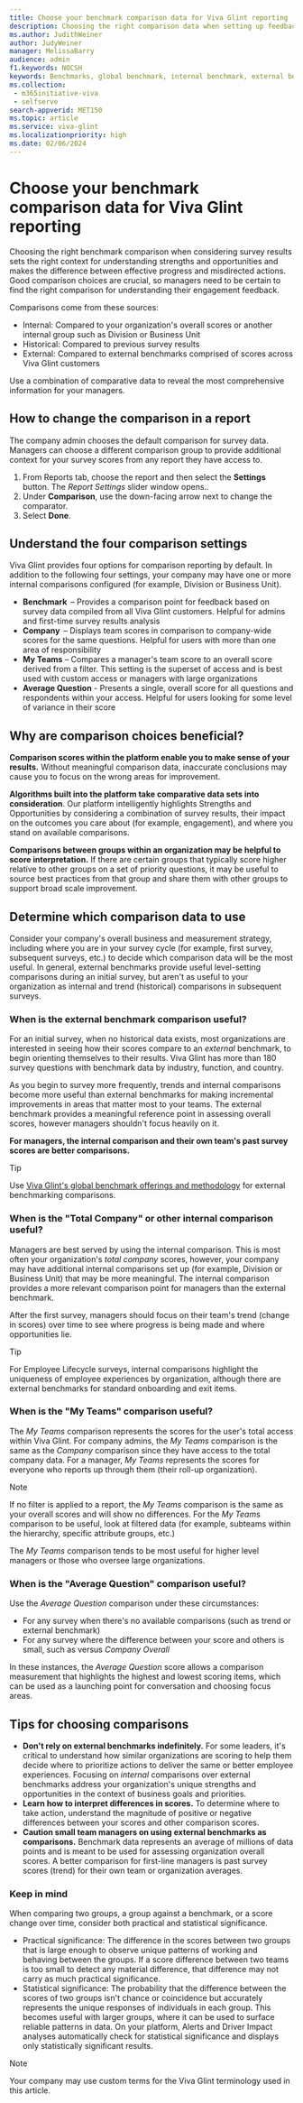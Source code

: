 ```yaml
---
title: Choose your benchmark comparison data for Viva Glint reporting
description: Choosing the right comparison data when setting up feedback reporting sets the right context for understanding strengths and opportunities.
ms.author: JudithWeiner
author: JudyWeiner
manager: MelissaBarry
audience: admin
f1.keywords: NOCSH
keywords: Benchmarks, global benchmark, internal benchmark, external benchmark, survey comparators, My Teams, Average Question
ms.collection: 
 - m365initiative-viva
 - selfserve
search-appverid: MET150
ms.topic: article
ms.service: viva-glint
ms.localizationpriority: high
ms.date: 02/06/2024
---
```


# Choose your benchmark comparison data for Viva Glint reporting

Choosing the right benchmark comparison when considering survey results sets the right context for understanding strengths and opportunities and makes the difference between effective progress and misdirected actions. Good comparison choices are crucial, so managers need to be certain to find the right comparison for understanding their engagement feedback.

Comparisons come from these sources:

- Internal: Compared to your organization's overall scores or another internal group such as Division or Business Unit
- Historical: Compared to previous survey results
- External: Compared to external benchmarks comprised of scores across Viva Glint customers

Use a combination of comparative data to reveal the most comprehensive information for your managers.

## How to change the comparison in a report

The company admin chooses the default comparison for survey data. Managers can choose a different comparison group to provide additional context for your survey scores from any report they have access to.

1. From Reports tab, choose the report and then select the **Settings** button. The *Report Settings* slider window opens..
2. Under **Comparison**, use the down-facing arrow next to change the  comparator.
3. Select **Done**.

## Understand the four comparison settings

Viva Glint provides four options for comparison reporting by default. In addition to the following four settings, your company may have one or more internal comparisons configured (for example, Division or Business Unit).

- **Benchmark**  – Provides a comparison point for feedback based on survey data compiled from all Viva Glint customers. Helpful for admins and first-time survey results analysis
- **Company**  – Displays team scores in comparison to company-wide scores for the same questions. Helpful for users with more than one area of responsibility
- **My Teams** – Compares a manager's team score to an overall score derived from a filter. This setting is the superset of access and is best used with custom access or managers with large organizations
- **Average Question** - Presents a single, overall score for all questions and respondents within your access. Helpful for users looking for some level of variance in their score

## Why are comparison choices beneficial?

**Comparison scores within the platform enable you to make sense of your results.** Without meaningful comparison data, inaccurate conclusions may cause you to focus on the wrong areas for improvement.

**Algorithms built into the platform take comparative data sets into consideration**. Our platform intelligently highlights Strengths and Opportunities by considering a combination of survey results, their impact on the outcomes you care about (for example, engagement), and where you stand on available comparisons.

**Comparisons between groups within an organization may be helpful to score interpretation.** If there are certain groups that typically score higher relative to other groups on a set of priority questions, it may be useful to source best practices from that group and share them with other groups to support broad scale improvement.

## Determine which comparison data to use

Consider your company's overall business and measurement strategy, including where you are in your survey cycle (for example, first survey, subsequent surveys, etc.) to decide which comparison data will be the most useful. In general, external benchmarks provide useful level-setting comparisons during an initial survey, but aren't as useful to your organization as internal and trend (historical) comparisons in subsequent surveys.

### When is the external benchmark comparison useful?

For an initial survey, when no historical data exists, most organizations are interested in seeing how their scores compare to an *external* benchmark, to begin orienting themselves to their results. Viva Glint has more than 180 survey questions with benchmark data by industry, function, and country.

As you begin to survey more frequently, trends and internal comparisons become more useful than external benchmarks for making incremental improvements in areas that matter most to your teams. The external benchmark provides a meaningful reference point in assessing overall scores, however managers shouldn't focus heavily on it. 

**For managers, the internal comparison and their own team's past survey scores are better comparisons.**

> [!TIP]
> Use [Viva Glint's global benchmark offerings and methodology](benchmarks.md) for external benchmarking comparisons.

### When is the "Total Company" or other internal comparison useful?

Managers are best served by using the internal comparison. This is most often your organization's *total company* scores, however, your company may have additional internal comparisons set up (for example, Division or Business Unit) that may be more meaningful. The internal comparison provides a more relevant comparison point for managers than the external benchmark.

After the first survey, managers should focus on their team's trend (change in scores) over time to see where progress is being made and where opportunities lie.

> [!TIP]
> For Employee Lifecycle surveys, internal comparisons highlight the uniqueness of employee experiences by organization, although there are external benchmarks for standard onboarding and exit items.

### When is the "My Teams" comparison useful?

The *My Teams* comparison represents the scores for the user's total access within Viva Glint. For company admins, the *My Teams* comparison is the same as the *Company* comparison since they have access to the total company data. For a manager, *My Teams* represents the scores for everyone who reports up through them (their roll-up organization).

> [!NOTE]
> If no filter is applied to a report, the *My Teams* comparison is the same as your overall scores and will show no differences. For the *My Team*s comparison to be useful, look at filtered data (for example, subteams within the hierarchy, specific attribute groups, etc.)

The *My Teams* comparison tends to be most useful for higher level managers or those who oversee large organizations.

### When is the "Average Question" comparison useful?

Use the *Average Question* comparison under these circumstances:

- For any survey when there's no available comparisons (such as trend or external benchmark)
- For any survey where the difference between your score and others is small, such as versus *Company Overall*

In these instances, the *Average Question* score allows a comparison measurement that highlights the highest and lowest scoring items, which can be used as a launching point for conversation and choosing focus areas.

## Tips for choosing comparisons 

- **Don't rely on external benchmarks indefinitely.** For some leaders, it's critical to understand how similar organizations are scoring to help them decide where to prioritize actions to deliver the same or better employee experiences. Focusing on *internal* comparisons over external benchmarks address your organization's unique strengths and opportunities in the context of business goals and priorities.
- **Learn how to interpret differences in scores.** To determine where to take action, understand the magnitude of positive or negative differences between your scores and other comparison scores.
- **Caution small team managers on using external benchmarks as comparisons.** Benchmark data represents an average of millions of data points and is meant to be used for assessing organization overall scores. A better comparison for first-line managers is past survey scores (trend) for their own team or organization averages.

### Keep in mind

When comparing two groups, a group against a benchmark, or a score change over time, consider both practical and statistical significance.

- Practical significance: The difference in the scores between two groups that is large enough to observe unique patterns of working and behaving between the groups. If a score difference between two teams is too small to detect any material difference, that difference may not carry as much practical significance.
- Statistical significance: The probability that the difference between the scores of two groups isn't chance or coincidence but accurately represents the unique responses of individuals in each group. This becomes useful with larger groups, where it can be used to surface reliable patterns in data. On your platform, Alerts and Driver Impact analyses automatically check for statistical significance and displays only statistically significant results.

> [!NOTE]
> Your company may use custom terms for the Viva Glint terminology used in this article.
